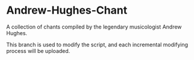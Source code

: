 # Andrew-Hughes-Chant
A collection of chants compiled by the legendary musicologist Andrew Hughes.

This branch is used to modify the script, and each incremental modifying process will be uploaded. 
